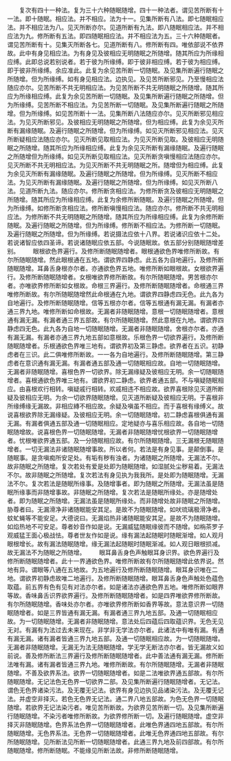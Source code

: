 <!-- { "loadSidebar": true } -->
　　复次有四十一种法。复为三十六种随眠随增。四十一种法者。谓见苦所断有十一法。即十随眠。相应法。并不相应。法为十一。见集所断有八法。即七随眠相应法。并不相应法为八。见灭所断亦尔。见道所断有九法。即八随眠相应法。并不相应法为九。修所断有五法。即四随眠相应法。并不相应法为五。三十六种随眠者。谓见苦所断有十。见集灭所断各七。见道所断有八。修所断有四。唯依部说不依界故。此中有身见相应法。为有身见及彼相应无明随眠之所随增。随其所应为所缘相应缚。此即总说若别说者。若于彼为所缘缚。即于彼非相应缚。若于彼为相应缚。即于彼非所缘缚。余应准此。此复为余见苦所断一切随眠。及见集所断遍行随眠之所随增。但为所缘缚。如有身见相应法。边执见。及见苦所断邪见。乃至慢相应法随应亦尔。见苦所断不共无明相应法。为见苦所断不共无明随眠之所随增。随其所应为所缘相应缚。此复为余见苦所断一切随眠。及见集所断遍行随眠之所随增。但为所缘缚。见苦所断不相应法。为见苦所断一切随眠。及见集所断遍行随眠之所随增。但为所缘缚。如见苦所断十一法。见集所断八法随应亦尔。见灭所断邪见相应法。为见灭所断邪见。及彼相应无明随眠之所随增。但为相应缚。此复为余见灭所断有漏缘随眠。及遍行随眠之所随增。但为所缘缚。如见灭所断邪见相应法。见灭所断疑相应法随应亦尔。见灭所断见取相应法。为见灭所断见取。及彼相应无明随眠之所随增。随其所应为所缘相应缚。此复为余见灭所断有漏缘随眠。及遍行随眠之所随增但为所缘缚。如见灭所断见取相应法。见灭所断贪嗔慢相应法随应亦尔。见灭所断不共无明相应法。为见灭所断不共无明随眠之所。随增但为相应缚。此复为余见灭所断有漏缘随眠。及遍行随眠之所随增。但为所缘缚。见灭所断不相应法。为见灭所断有漏缘随眠。及遍行随眠之所随增。但为所缘缚。如见灭所断八法。见道所断九法。随应亦尔。修所断贪相应法。为修所断贪及彼相应无明随眠之所随增。随其所应为所缘相应缚。此复为余修所断随眠。及遍行随眠之所随增。但为所缘缚。如修所断贪相应法。修所断嗔慢相应法。随应亦尔。修所断不共无明相应法。为修所断不共无明随眠之所随增。随其所应为所缘相应缚。此复为余修所断随眠。及遍行随眠之所随增。但为所缘缚。修所断不相应法。为修所断一切随眠。及遍行随眠之所随增。但为所缘缚。若说摄法应依十八界。若说诸识应依十二处。若说诸智应依四圣谛。若说诸随眠应依五部。今说随眠故。依五部分别随眠随增差别。
　　眼根欲色界遍行。及修所断随眠随增者。眼根通欲色界唯修所断故。有尔所随眠随增。然此眼根通在五地。谓欲界四静虑。此五各为自地遍行。及修所断随眠随增。耳鼻舌身根亦尔者。亦通欲色界五地。唯修所断如眼根故。女根欲界遍行。及修所断随眠随增者。女根唯欲界修所断故。有尔所随眠随增。男苦根亦尔者。亦唯欲界修所断如女根故。命根三界遍行。及修所断随眠随增者。命根通三界唯修所断故。有尔所随眠随增然此命根通在九地。谓欲界四静虑四无色。此九各为自地遍行。及修所断随眠随增。信等五根亦尔者。信等五根通有漏无漏。有漏者亦通三界九地。唯修所断如命根故。无漏者非随眠随增。意根一切随眠随增者。意根通有漏无漏。有漏者通三界五部故。有尔所随眠随增。然此意根在九地。谓欲界四静虑四无色。此九各为自地一切随眠随增。无漏者非随眠随增。舍根亦尔者。亦通有漏无漏。有漏者亦通三界九地五部如意根故。乐根色界一切欲界遍行。及修所断随眠随增者。乐根通欲色界唯三地有。谓欲界初及第三静虑。欲界者在五识。初静虑者在三识。此二俱唯修所断故。一一各为自地遍行。及修所断随眠随增。第三静虑者在意识通有漏无漏。有漏者通五部及通一切随眠相应故。自地一切随眠随增。无漏者非随眠随增。喜根色界一切欲界。除无漏缘疑及彼相应无明。余一切随眠随增者。喜根通欲色界唯三地有。谓欲界初二静虑。欲界者通五部。不与嗔疑随眠相应。由喜根欢行相转。嗔疑戚行相转。欢戚相违不相应故。欲界喜根除见灭道所断疑及彼相应无明。为余一切欲界随眠随增。见灭道所断疑及彼相应无明。于喜根非所缘缚缘无漏故。非相应縳不相应故。余疑及嗔虽不相应。而于喜根有缘缚义。故说喜根欲界除无漏缘疑。及彼相应无明。余一切随眠随增。初二静虑喜根俱通有漏无漏。有漏者俱通五部及通一切随眠相应。定地疑亦与喜乐相应故。各自地一切随眠随增故。说喜根色界一切随眠随增。无漏者非随眠随增忧根欲界一切随眠随增者。忧根唯欲界通五部。及一分随眠相应故。有尔所随眠随增。三无漏根无随眠随增者。一切无漏法非诸随眠随增事故。所以者何。若法是有身见事。是颠倒事。是随眠事。是贪嗔痴所安足处。有垢有秽有浊者。为诸随眠之所随增。无漏法不尔。故非随眠之所随增。复次若处有爱是处即为随眠随增。如湿腻处尘秽易着。无漏法不尔。故非随眠之所随增。复次若法有身见执为我我所。是处即为随眠随增。无漏法不尔。复次若法是随眠所缘事。及随增事者。即为随眠之所随增。无漏法虽是随眠所缘事而非随增事故。非随眠之所随增。复次若法是随眠所缘处。亦是随增处者。即为随眠之所随增。无漏法虽是随眠所缘处。而非随增处故非随眠之所随增。胁尊者曰。无漏滑净非诸随眠能安其足。是故不为随眠随增。如吠琉璃极滑净者。蚊虻蝇等不能安足。大德说曰。无漏焰热非诸随眠能安其足。是故不为随眠随增。如焰热地不可安足。尊者妙音作如是说。无漏威猛随眠缘彼而不随增。如栴茶罗子观威猛王面心极战怯。尊者世友作如是说。缘有漏法起随眠时随眠渐增。如人观月眼根增长。故有漏法随眠随增。缘无漏法起随眠时随眠渐减。如人观日眼根损减。故无漏法不为随眠之所随增。
　　眼耳鼻舌身色声触眼耳身识界。欲色界遍行及修所断随眠随增者。此十一界通欲色界。唯修所断故有尔所随眠随增此依界说。然地有异。谓眼等八通在五地故。为五地遍行及修所断随眠随增。眼耳身识唯在二地。谓欲界初静虑故唯二地遍行。及修所断随眠随增。眼耳鼻舌身色声触处色蕴色取蕴。前五界有色有见有对法亦尔者。如是诸法亦通欲色界五地。唯修所断如眼界等故。香味鼻舌识界欲界遍行。及修所断随眠随增者。如是四界唯欲界修所断故。有尔所随眠随增。香味处亦尔者。亦唯欲界修所断如香界等故。意法意识界一切随眠随增者。如是三界皆通有漏无漏。有漏者通三界九地五部。及通一切随眠相应故。为一切随眠随增。无漏者非随眠随增。意法处后四蕴后四取蕴识界。无色无见无对。有漏有为法过去未来现在。非学非无学法亦尔者。此诸法中有唯有漏。有通有漏无漏。诸有漏者皆通三界九地五部。及通一切随眠相应故。为一切随眠随增。无漏者非随眠随增。无漏无为法无随眠随增。学无学无断法亦尔者。皆无漏故义如前说。善及修所断法三界遍行及修所断随眠随增者。此中善法通有漏无漏。修所断法唯有漏。诸有漏者皆通三界九地。唯修所断故。有尔所随眠随增。无漏者非随眠随增。不善及欲界系法。欲界一切随眠随增者。如是二法唯欲界通五部故。有尔所随眠随增。无记法色无色界一切欲界二部。及见集所断遍行随眠随增者。无记法。谓色无色界诸染污法。及无覆无记法。欲界有身见边执见品诸染污法。及无覆无记法。并虚空非择灭。若色无色界无记法。通二界八地五部故。为色无色界一切随眠随增。若欲界无记法染污者。唯见苦所断故。为欲界见苦所断一切。及见集所断遍行随眠随增。不染污者唯修所断故。为欲界修所断一切。及遍行随眠随增。虚空非择灭非随眠随增。色界系法色界一切随眠随增者。此唯色界通四地五部故。有尔所随眠随增。无色界系法。无色界一切随眠随增者。此唯无色界通四地五部故。有尔所随眠随增。见所断法见所断一切随眠随增者。此通三界九地及前四部故。有尔所随眠随增。修所断随眠。不能缘见所断法故。非修所断随眠随增。
